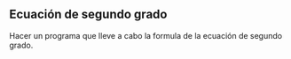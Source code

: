 ## Ecuación de segundo grado

Hacer un programa que lleve a cabo la formula de la ecuación de segundo grado.
